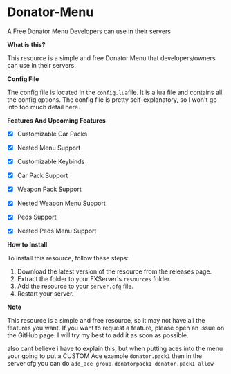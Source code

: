 # Donator-Menu
A Free Donator Menu Developers can use in their servers

**What is this?**

This resource is a simple and free Donator Menu that developers/owners can use in their servers. 

**Config File**

The config file is located in the `config.lua`file. It is a lua file and contains all the config options. The config file is pretty self-explanatory, so I won't go into too much detail here.

**Features And Upcoming Features**
- [x] Customizable Car Packs
- [x] Nested Menu Support
- [x] Customizable Keybinds
- [x] Car Pack Support

- [X] Weapon Pack Support
- [X] Nested Weapon Menu Support

- [X] Peds Support
- [X] Nested Peds Menu Support


**How to Install**

To install this resource, follow these steps:

1. Download the latest version of the resource from the releases page.
2. Extract the folder to your FXServer's `resources` folder.
3. Add the resource to your `server.cfg` file.
4. Restart your server.

**Note**

This resource is a simple and free resource, so it may not have all the features you want. If you want to request a feature, please open an issue on the GitHub page. I will try my best to add it as soon as possible.

also cant believe i have to explain this, but when putting aces into the menu your going to put a CUSTOM Ace example `donator.pack1` then in the server.cfg you can do `add_ace group.donatorpack1 donator.pack1 allow`
